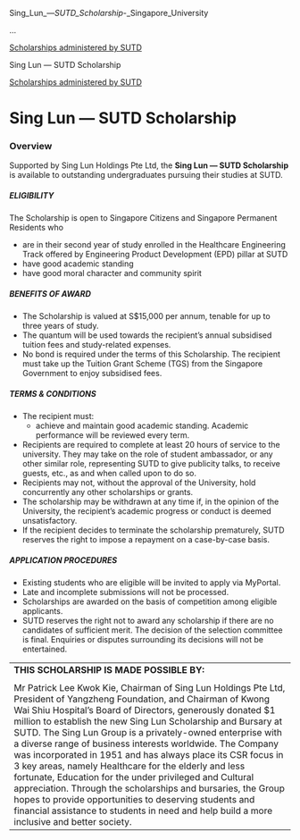 Sing_Lun_—_SUTD_Scholarship_-_Singapore_University



…

 [Scholarships administered by SUTD](/admissions/undergraduate/scholarship/sutd-administered) 

Sing Lun — SUTD Scholarship

[Scholarships administered by SUTD](https://www.sutd.edu.sg/admissions/undergraduate/scholarship/sutd-administered)

Sing Lun — SUTD Scholarship
===========================

### Overview



Supported by Sing Lun Holdings Pte Ltd, the **Sing Lun — SUTD Scholarship** is available to outstanding undergraduates pursuing their studies at SUTD.



##### **ELIGIBILITY**



The Scholarship is open to Singapore Citizens and Singapore Permanent Residents who



* are in their second year of study enrolled in the Healthcare Engineering Track offered by Engineering Product Development (EPD) pillar at SUTD
* have good academic standing
* have good moral character and community spirit


##### **BENEFITS OF AWARD**



* The Scholarship is valued at S$15,000 per annum, tenable for up to three years of study.
* The quantum will be used towards the recipient’s annual subsidised tuition fees and study-related expenses.
* No bond is required under the terms of this Scholarship. The recipient must take up the Tuition Grant Scheme (TGS) from the Singapore Government to enjoy subsidised fees.


##### **TERMS & CONDITIONS**



* The recipient must:
  + achieve and maintain good academic standing. Academic performance will be reviewed every term.
* Recipients are required to complete at least 20 hours of service to the university. They may take on the role of student ambassador, or any other similar role, representing SUTD to give publicity talks, to receive guests, etc., as and when called upon to do so.
* Recipients may not, without the approval of the University, hold concurrently any other scholarships or grants.
* The scholarship may be withdrawn at any time if, in the opinion of the University, the recipient’s academic progress or conduct is deemed unsatisfactory.
* If the recipient decides to terminate the scholarship prematurely, SUTD reserves the right to impose a repayment on a case-by-case basis.


##### **APPLICATION PROCEDURES**



* Existing students who are eligible will be invited to apply via MyPortal.
* Late and incomplete submissions will not be processed.
* Scholarships are awarded on the basis of competition among eligible applicants.
* SUTD reserves the right not to award any scholarship if there are no candidates of sufficient merit. The decision of the selection committee is final. Enquiries or disputes surrounding its decisions will not be entertained.


|  |
| --- |
| **THIS SCHOLARSHIP IS MADE POSSIBLE BY​:** |
|  |
| Mr Patrick Lee Kwok Kie, Chairman of Sing Lun Holdings Pte Ltd, President of Yangzheng Foundation, and Chairman of Kwong Wai Shiu Hospital’s Board of Directors, generously donated $1 million to establish the new Sing Lun Scholarship and Bursary at SUTD. The Sing Lun Group is a privately-owned enterprise with a diverse range of business interests worldwide. The Company was incorporated in 1951 and has always place its CSR focus in 3 key areas, namely Healthcare for the elderly and less fortunate, Education for the under privileged and Cultural appreciation. Through the scholarships and bursaries, the Group hopes to provide opportunities to deserving students and financial assistance to students in need and help build a more inclusive and better society. |

